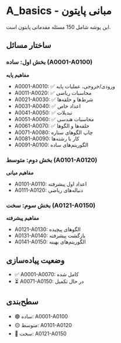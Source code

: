 # A_basics - مبانی پایتون

این پوشه شامل 150 مسئله مقدماتی پایتون است.

## ساختار مسائل

### بخش اول: ساده (A0001-A0100)
**مفاهیم پایه**
- A0001-A0010: ✅ ورودی/خروجی، عملیات پایه
- A0011-A0020: ✅ محاسبات ریاضی
- A0021-A0030: ✅ شرط‌ها و حلقه‌ها
- A0031-A0040: ✅ اعداد خاص
- A0041-A0050: ✅ تبدیلات
- A0051-A0060: ✅ محاسبات هندسی
- A0061-A0070: ✅ حلقه‌ها و الگوها
- A0071-A0080: چاپ الگوهای ستاره
- A0081-A0090: کار با رشته‌ها
- A0091-A0100: الگوریتم‌های ساده

### بخش دوم: متوسط (A0101-A0120)
**مفاهیم میانی**
- A0101-A0110: اعداد اول پیشرفته
- A0111-A0120: دنباله‌های ریاضی

### بخش سوم: سخت (A0121-A0150)
**مفاهیم پیشرفته**
- A0121-A0130: الگوهای پیچیده
- A0131-A0140: بازگشت پیشرفته
- A0141-A0150: الگوریتم‌های بهینه

## وضعیت پیاده‌سازی
- ✅ A0001-A0070: کامل شده
- ⏳ A0071-A0150: در حال تکمیل

## سطح‌بندی
- 🟢 ساده: A0001-A0100
- 🟡 متوسط: A0101-A0120
- 🔴 سخت: A0121-A0150

